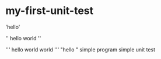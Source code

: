 
# my-first-unit-test



'hello'

''
hello world
''

''' 
hello world world 
'''
"hello "
simple program   simple unit test
